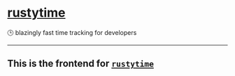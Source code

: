 # [rustytime](https://rustytime.shymike.dev)

🕒 blazingly fast time tracking for developers

---

## This is the frontend for [`rustytime`](https://github.com/ImShyMike/rustytime)
